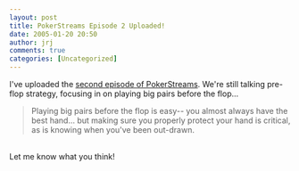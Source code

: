```yaml
---
layout: post
title: PokerStreams Episode 2 Uploaded!
date: 2005-01-20 20:50
author: jrj
comments: true
categories: [Uncategorized]
---
```

I've uploaded the <a href="http://beta.pokerstreams.com/1043.aspx">second episode of PokerStreams</a>. We're still talking pre-flop strategy, focusing in on playing big pairs before the flop...<blockquote>Playing big pairs before the flop is easy-- you almost always have the best hand... but making sure you properly protect your hand is critical, as is knowing when you've been out-drawn.</blockquote><br />Let me know what you think!
